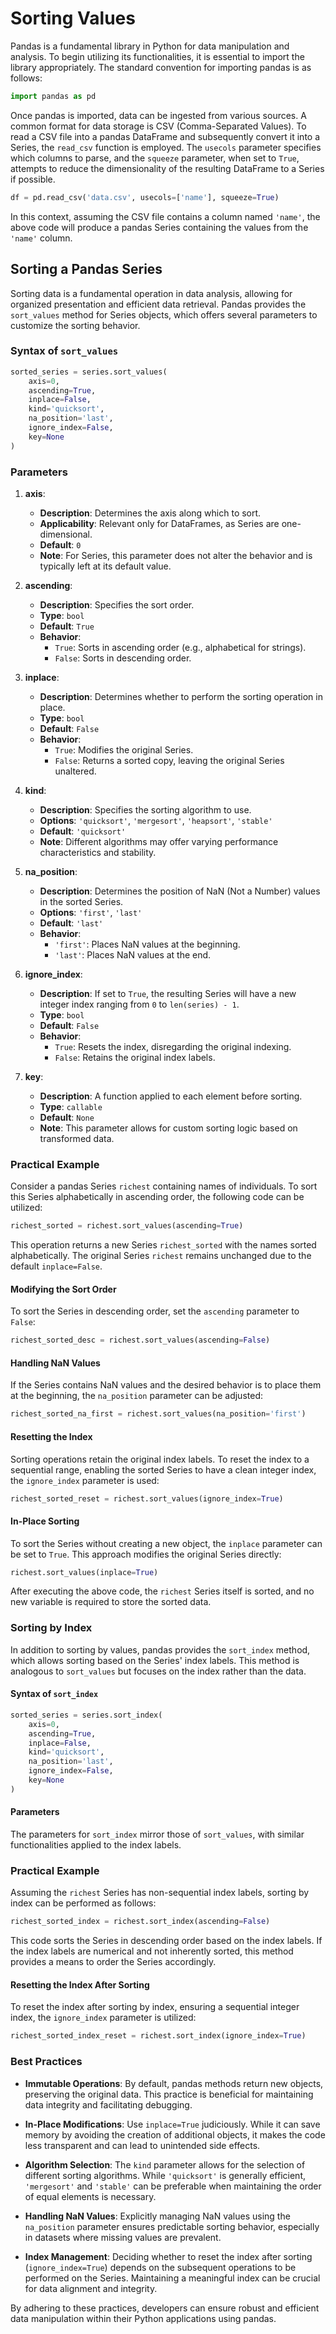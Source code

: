 # Sorting Values

Pandas is a fundamental library in Python for data manipulation and analysis. To begin utilizing its functionalities, it is essential to import the library appropriately. The standard convention for importing pandas is as follows:

```python
import pandas as pd
```

Once pandas is imported, data can be ingested from various sources. A common format for data storage is CSV (Comma-Separated Values). To read a CSV file into a pandas DataFrame and subsequently convert it into a Series, the `read_csv` function is employed. The `usecols` parameter specifies which columns to parse, and the `squeeze` parameter, when set to `True`, attempts to reduce the dimensionality of the resulting DataFrame to a Series if possible.

```python
df = pd.read_csv('data.csv', usecols=['name'], squeeze=True)
```

In this context, assuming the CSV file contains a column named `'name'`, the above code will produce a pandas Series containing the values from the `'name'` column.

## Sorting a Pandas Series

Sorting data is a fundamental operation in data analysis, allowing for organized presentation and efficient data retrieval. Pandas provides the `sort_values` method for Series objects, which offers several parameters to customize the sorting behavior.

### Syntax of `sort_values`

```python
sorted_series = series.sort_values(
    axis=0,
    ascending=True,
    inplace=False,
    kind='quicksort',
    na_position='last',
    ignore_index=False,
    key=None
)
```

### Parameters

1. **axis**: 
   - **Description**: Determines the axis along which to sort.
   - **Applicability**: Relevant only for DataFrames, as Series are one-dimensional.
   - **Default**: `0`
   - **Note**: For Series, this parameter does not alter the behavior and is typically left at its default value.

2. **ascending**: 
   - **Description**: Specifies the sort order.
   - **Type**: `bool`
   - **Default**: `True`
   - **Behavior**: 
     - `True`: Sorts in ascending order (e.g., alphabetical for strings).
     - `False`: Sorts in descending order.

3. **inplace**: 
   - **Description**: Determines whether to perform the sorting operation in place.
   - **Type**: `bool`
   - **Default**: `False`
   - **Behavior**: 
     - `True`: Modifies the original Series.
     - `False`: Returns a sorted copy, leaving the original Series unaltered.

4. **kind**: 
   - **Description**: Specifies the sorting algorithm to use.
   - **Options**: `'quicksort'`, `'mergesort'`, `'heapsort'`, `'stable'`
   - **Default**: `'quicksort'`
   - **Note**: Different algorithms may offer varying performance characteristics and stability.

5. **na_position**: 
   - **Description**: Determines the position of NaN (Not a Number) values in the sorted Series.
   - **Options**: `'first'`, `'last'`
   - **Default**: `'last'`
   - **Behavior**: 
     - `'first'`: Places NaN values at the beginning.
     - `'last'`: Places NaN values at the end.

6. **ignore_index**: 
   - **Description**: If set to `True`, the resulting Series will have a new integer index ranging from `0` to `len(series) - 1`.
   - **Type**: `bool`
   - **Default**: `False`
   - **Behavior**: 
     - `True`: Resets the index, disregarding the original indexing.
     - `False`: Retains the original index labels.

7. **key**: 
   - **Description**: A function applied to each element before sorting.
   - **Type**: `callable`
   - **Default**: `None`
   - **Note**: This parameter allows for custom sorting logic based on transformed data.

### Practical Example

Consider a pandas Series `richest` containing names of individuals. To sort this Series alphabetically in ascending order, the following code can be utilized:

```python
richest_sorted = richest.sort_values(ascending=True)
```

This operation returns a new Series `richest_sorted` with the names sorted alphabetically. The original Series `richest` remains unchanged due to the default `inplace=False`.

#### Modifying the Sort Order

To sort the Series in descending order, set the `ascending` parameter to `False`:

```python
richest_sorted_desc = richest.sort_values(ascending=False)
```

#### Handling NaN Values

If the Series contains NaN values and the desired behavior is to place them at the beginning, the `na_position` parameter can be adjusted:

```python
richest_sorted_na_first = richest.sort_values(na_position='first')
```

#### Resetting the Index

Sorting operations retain the original index labels. To reset the index to a sequential range, enabling the sorted Series to have a clean integer index, the `ignore_index` parameter is used:

```python
richest_sorted_reset = richest.sort_values(ignore_index=True)
```

#### In-Place Sorting

To sort the Series without creating a new object, the `inplace` parameter can be set to `True`. This approach modifies the original Series directly:

```python
richest.sort_values(inplace=True)
```

After executing the above code, the `richest` Series itself is sorted, and no new variable is required to store the sorted data.

### Sorting by Index

In addition to sorting by values, pandas provides the `sort_index` method, which allows sorting based on the Series' index labels. This method is analogous to `sort_values` but focuses on the index rather than the data.

#### Syntax of `sort_index`

```python
sorted_series = series.sort_index(
    axis=0,
    ascending=True,
    inplace=False,
    kind='quicksort',
    na_position='last',
    ignore_index=False,
    key=None
)
```

#### Parameters

The parameters for `sort_index` mirror those of `sort_values`, with similar functionalities applied to the index labels.

### Practical Example

Assuming the `richest` Series has non-sequential index labels, sorting by index can be performed as follows:

```python
richest_sorted_index = richest.sort_index(ascending=False)
```

This code sorts the Series in descending order based on the index labels. If the index labels are numerical and not inherently sorted, this method provides a means to order the Series accordingly.

#### Resetting the Index After Sorting

To reset the index after sorting by index, ensuring a sequential integer index, the `ignore_index` parameter is utilized:

```python
richest_sorted_index_reset = richest.sort_index(ignore_index=True)
```

### Best Practices

- **Immutable Operations**: By default, pandas methods return new objects, preserving the original data. This practice is beneficial for maintaining data integrity and facilitating debugging.

- **In-Place Modifications**: Use `inplace=True` judiciously. While it can save memory by avoiding the creation of additional objects, it makes the code less transparent and can lead to unintended side effects.

- **Algorithm Selection**: The `kind` parameter allows for the selection of different sorting algorithms. While `'quicksort'` is generally efficient, `'mergesort'` and `'stable'` can be preferable when maintaining the order of equal elements is necessary.

- **Handling NaN Values**: Explicitly managing NaN values using the `na_position` parameter ensures predictable sorting behavior, especially in datasets where missing values are prevalent.

- **Index Management**: Deciding whether to reset the index after sorting (`ignore_index=True`) depends on the subsequent operations to be performed on the Series. Maintaining a meaningful index can be crucial for data alignment and integrity.

By adhering to these practices, developers can ensure robust and efficient data manipulation within their Python applications using pandas.